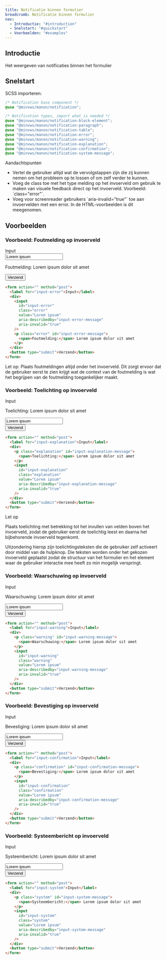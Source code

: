 ```yaml
---
title: Notificatie binnen formulier
breadcrumb: Notificatie binnen formulier
nav:
  - Introductie: "#introduction"
  - Snelstart: "#quickstart"
  - Voorbeelden: "#examples"
---
```


<h2 id="introduction">Introductie</h2>

Het weergeven van notificaties binnen het formulier

<h2 id="quickstart">Snelstart</h2>

SCSS importeren:

```scss
/* Notification base component */
@use "@minvws/manon/notification";

/* Notification types, import what is needed */
@use "@minvws/manon/notification-block-element";
@use "@minvws/manon/notification-paragraph";
@use "@minvws/manon/notification-table";
@use "@minvws/manon/notification-error";
@use "@minvws/manon/notification-warning";
@use "@minvws/manon/notification-explanation";
@use "@minvws/manon/notification-confirmation";
@use "@minvws/manon/notification-system-message";
```

<div class="explanation" role="group" aria-label="Toelichting">
  <span>Aandachtspunten</span>
  <ul>
    <li>
      Vertel de gebruiker altijd wat de vervolgstappen zijn die zij kunnen
      nemen om het probleem op te lossen of om zelf verder te kunnen.
    </li>
    <li>
      Voeg de class toe met het type melding op het invoerveld om gebruik te
      maken van visuele feedback direct op het invoerveld. Voorbeeld:
      `class="error"`.
    </li>
    <li>
      Voeg voor screenreader gebruikers `aria-invalid="true"` toe aan
      invoervelden met een error. In de HTML-voorbeelden is dit meegenomen.
    </li>
  </ul>
</div>

<h2 id="examples">Voorbeelden</h2>

### Voorbeeld: Foutmelding op invoerveld

<form action="" method="post">
  <label for="input-error">Input</label>
  <div>
    <input
      id="input-error"
      class="error"
      value="Lorem ipsum"
      aria-describedby="input-error-message"
      aria-invalid="true"
    />
    <p class="error" id="input-error-message">
      <span>Foutmelding:</span> Lorem ipsum dolor sit amet
    </p>
  </div>
  <button type="submit">Verzend</button>
</form>

```html
<form action="" method="post">
  <label for="input-error">Input</label>
  <div>
    <input
      id="input-error"
      class="error"
      value="Lorem ipsum"
      aria-describedby="input-error-message"
      aria-invalid="true"
    />
    <p class="error" id="input-error-message">
      <span>Foutmelding:</span> Lorem ipsum dolor sit amet
    </p>
  </div>
  <button type="submit">Verzend</button>
</form>
```

<p class="warning">
  <span>Let op:</span> Plaats foutmeldingen altijd onder het invoerveld. Dit zorgt ervoor dat de
  gebruiker eerst te zien krijgt wat de context van de foutmelding is wat het
  begrijpen van de foutmelding toegankelijker maakt.
</p>

### Voorbeeld: Toelichting op invoerveld

<form action="" method="post">
  <label for="input-explanation">Input</label>
  <div>
    <p class="explanation" id="input-explanation-message">
      <span>Toelichting:</span> Lorem ipsum dolor sit amet
    </p>
    <input
      id="input-explanation"
      class="explanation"
      value="Lorem ipsum"
      aria-describedby="input-explanation-message"
      aria-invalid="true"
    />
  </div>
  <button type="submit">Verzend</button>
</form>

```html
<form action="" method="post">
  <label for="input-explanation">Input</label>
  <div>
    <p class="explanation" id="input-explanation-message">
      <span>Toelichting:</span> Lorem ipsum dolor sit amet
    </p>
    <input
      id="input-explanation"
      class="explanation"
      value="Lorem ipsum"
      aria-describedby="input-explanation-message"
      aria-invalid="true"
    />
  </div>
  <button type="submit">Verzend</button>
</form>
```

<div class="warning">
  <span>Let op</span>
  <p>Plaats toelichting met betrekking tot het invullen van
  velden boven het invoerveld, zodat de gebruiker eerst de toelichtig leest en
  daarna het bijbehorende invoerveld tegenkomt.</p>

  <p>Uitzondering hierop zijn toelichtingsteksten die de gebruiker zelf
  activeert door middel van de hulpknop. Die teksten worden onder het gekozen
  invoerveld geplaatst zodat de structuur van het formulier en het element
  waar de gebruiker interactie mee heeft zo min mogelijk verspringt.</p>
</div>

### Voorbeeld: Waarschuwing op invoerveld

<form action="" method="post">
  <label for="input-warning">Input</label>
  <div>
    <p class="warning" id="input-warning-message">
      <span>Waarschuwing:</span> Lorem ipsum dolor sit amet
    </p>
    <input
      id="input-warning"
      class="warning"
      value="Lorem ipsum"
      aria-describedby="input-warning-message"
      aria-invalid="true"
    />
  </div>
  <button type="submit">Verzend</button>
</form>

```html
<form action="" method="post">
  <label for="input-warning">Input</label>
  <div>
    <p class="warning" id="input-warning-message">
      <span>Waarschuwing:</span> Lorem ipsum dolor sit amet
    </p>
    <input
      id="input-warning"
      class="warning"
      value="Lorem ipsum"
      aria-describedby="input-warning-message"
      aria-invalid="true"
    />
  </div>
  <button type="submit">Verzend</button>
</form>
```

### Voorbeeld: Bevestiging op invoerveld

<form action="" method="post">
  <label for="input-confirmation">Input</label>
  <div>
    <p class="confirmation" id="input-confirmation-message">
      <span>Bevestiging:</span> Lorem ipsum dolor sit amet
    </p>
    <input
      id="input-confirmation"
      class="confirmation"
      value="Lorem ipsum"
      aria-describedby="input-confirmation-message"
      aria-invalid="true"
    />
  </div>
  <button type="submit">Verzend</button>
</form>

```html
<form action="" method="post">
  <label for="input-confirmation">Input</label>
  <div>
    <p class="confirmation" id="input-confirmation-message">
      <span>Bevestiging:</span> Lorem ipsum dolor sit amet
    </p>
    <input
      id="input-confirmation"
      class="confirmation"
      value="Lorem ipsum"
      aria-describedby="input-confirmation-message"
      aria-invalid="true"
    />
  </div>
  <button type="submit">Verzend</button>
</form>
```

### Voorbeeld: Systeembericht op invoerveld

<form action="" method="post">
  <label for="input-system">Input</label>
  <div>
    <p class="system" id="input-system-message">
      <span>Systeembericht:</span> Lorem ipsum dolor sit amet
    </p>
    <input
      id="input-system"
      class="system"
      value="Lorem ipsum"
      aria-describedby="input-system-message"
      aria-invalid="true"
    />
  </div>
  <button type="submit">Verzend</button>
</form>

```html
<form action="" method="post">
  <label for="input-system">Input</label>
  <div>
    <p class="system" id="input-system-message">
      <span>Systeembericht:</span> Lorem ipsum dolor sit amet
    </p>
    <input
      id="input-system"
      class="system"
      value="Lorem ipsum"
      aria-describedby="input-system-message"
      aria-invalid="true"
    />
  </div>
  <button type="submit">Verzend</button>
</form>
```
